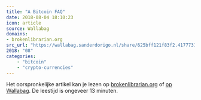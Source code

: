 ```yaml
---
title: "A Bitcoin FAQ"
date: 2018-08-04 18:10:23
icon: article
source: Wallabag
domains:
- brokenlibrarian.org
src_url: "https://wallabag.sanderdorigo.nl/share/625bff121f83f2.41777312"
2018: "08"
categories:
    - "bitcoin"
    - "crypto-currencies"
---
```

Het oorspronkelijke artikel kan je lezen op [brokenlibrarian.org](https://brokenlibrarian.org/bitcoin/) of [op Wallabag](https://wallabag.sanderdorigo.nl/share/625bff121f83f2.41777312). De leestijd is ongeveer 13 minuten.